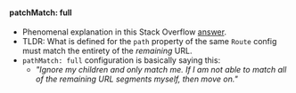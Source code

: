 #### patchMatch: full
- Phenomenal explanation in this Stack Overflow [answer](https://stackoverflow.com/a/62476799/17385921). 
- TLDR: What is defined for the `path` property of the same `Route` config must match the entirety of the *remaining* URL.
- `pathMatch: full` configuration is basically saying this:
	- *"Ignore my children and only match me. If I am not able to match all of the remaining URL segments myself, then move on."*